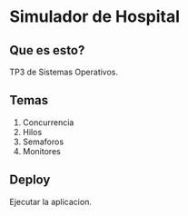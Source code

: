 # Simulador de Hospital

## Que es esto?
TP3 de Sistemas Operativos.

## Temas
1. Concurrencia
2. Hilos
3. Semaforos
4. Monitores

## Deploy
Ejecutar la aplicacion.
